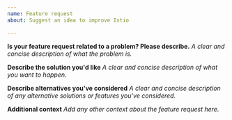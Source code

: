 ```yaml
---
name: Feature request
about: Suggest an idea to improve Istio

---
```


**Is your feature request related to a problem? Please describe.**
_A clear and concise description of what the problem is._

**Describe the solution you'd like**
_A clear and concise description of what you want to happen._

**Describe alternatives you've considered**
_A clear and concise description of any alternative solutions or features you've considered._

**Additional context**
_Add any other context about the feature request here._

